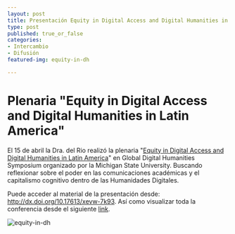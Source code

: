 ```yaml
---
layout: post
title: Presentación Equity in Digital Access and Digital Humanities in Latin America
type: post
published: true_or_false
categories:
- Intercambio
- Difusión
featured-img: equity-in-dh

---
```


# Plenaria "Equity in Digital Access and Digital Humanities in Latin America"

El 15 de abril la Dra. del Rio realizó la plenaria "<a href=https://msuglobaldh.hcommons.org/2021/06/01/equity-in-digital-access-and-digital-humanities-in-latin-america/>Equity in Digital Access and Digital Humanities in Latin America</a>" en Global Digital Humanities Symposium organizado por la Michigan State University. Buscando reflexionar sobre el poder en las comunicaciones académicas y el capitalismo cognitivo dentro de las Humanidades Digitales.

Puede acceder al material de la presentación desde: <a href="http://dx.doi.org/10.17613/xevw-7k93">http://dx.doi.org/10.17613/xevw-7k93</a>. Así como visualizar toda la conferencia desde el siguiente <a href="https://youtu.be/MCcLf2ToEWs">link</a>.

![equity-in-dh](assets/img/posts/Gime-Equity-in-dh.png)
